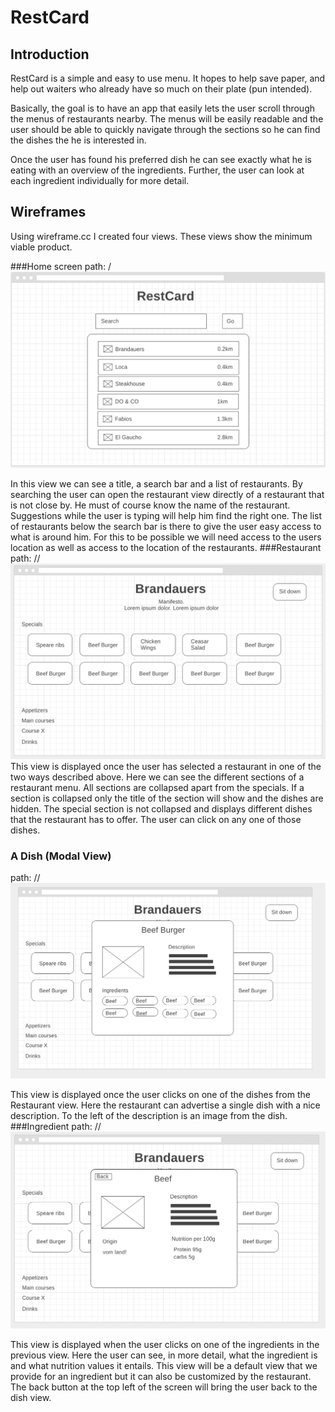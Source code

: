 # RestCard #

## Introduction
RestCard is a simple and easy to use menu. It hopes to help save paper, and help out waiters who already have so much on their plate (pun intended).

Basically, the goal is to have an app that easily lets the user scroll through the menus of restaurants nearby. The menus will be easily readable and the user should be able to quickly navigate through the sections so he can find the dishes the he is interested in.

Once the user has found his preferred dish he can see exactly what he is eating with an overview of the ingredients. Further, the user can look at each ingredient individually for more detail.

## Wireframes

Using wireframe.cc I created four views. These views show the minimum viable product.

###Home screen
path: /
![Home screen](home-screen.png)

In this view we can see a title, a search bar and a list of restaurants. By searching the user can open the restaurant view directly of a restaurant that is not close by. He must of course know the name of the restaurant. Suggestions while the user is typing will help him find the right one. The list of restaurants below the search bar is there to give the user easy access to what is around him. For this to be possible we will need access to the users location as well as access to the location of the restaurants.
###Restaurant
path: /<name of restaurant>/
![restaurant](restaurant.png)
This view is displayed once the user has selected a restaurant in one of the two ways described above. Here we can see the different sections of a restaurant menu. All sections are collapsed apart from the specials. If a section is collapsed only the title of the section will show and the dishes are hidden. The special section is not collapsed and displays different dishes that the restaurant has to offer. The user can click on any one of those dishes.
### A Dish (Modal View)
path: /<name of restaurant>/<dish>
![restaurant](restaurant-dish.png)

This view is displayed once the user clicks on one of the dishes from the Restaurant view. Here the restaurant can advertise a single dish with a nice description. To the left of the description is an image from the dish.
###Ingredient
path: /<name of restaurant>/<dish>
![ingredient](ingredient.png)

This view is displayed when the user clicks on one of the ingredients in the previous view. Here the user can see, in more detail, what the ingredient is and what nutrition values it entails. This view will be a default view that we provide for an ingredient but it can also be customized by the restaurant. The back button at the top left of the screen will bring the user back to the dish view.
